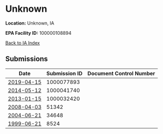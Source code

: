 # Unknown

**Location:** Unknown, IA

**EPA Facility ID:** 100000108894

[Back to IA Index](../../index.md)

## Submissions

| Date | Submission ID | Document Control Number |
|------|--------------|-------------------------|
| [2019-04-15](submissions/1000077893.md) | 1000077893 |  |
| [2014-05-12](submissions/1000041740.md) | 1000041740 |  |
| [2013-01-15](submissions/1000032420.md) | 1000032420 |  |
| [2008-04-03](submissions/51342.md) | 51342 |  |
| [2004-06-21](submissions/34648.md) | 34648 |  |
| [1999-06-21](submissions/8524.md) | 8524 |  |
